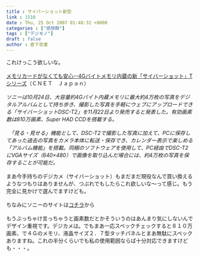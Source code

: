 ```yaml
---
title : サイバーショット新型
link : 1510
date : Thu, 25 Oct 2007 01:48:32 +0000
categories : ["感想群"]
tags : ["デジモノ"]
draft : false
author : 倉下忠憲
---
```


これけっこう欲しいな。<BR><BR><A HREF="http://japan.cnet.com/news/tech/story/0,2000056025,20359457,00.htm" TARGET="_blank">メモリカードがなくても安心--4Gバイトメモリ内蔵の新「サイバーショット」Tシリーズ</A>（ＣＮＥＴ　Ｊａｐａｎ）<BR><BR><I>ソニーは10月24日、大容量約4Gバイト内蔵メモリに最大約4万枚の写真をデジタルアルバムとして持ち歩き、撮影した写真を手軽にウェブにアップロードできる「サイバーショットDSC-T2」を11月22日より発売すると発表した。有効画素数は810万画素、Super HAD CCDを搭載する。<BR><BR>　「見る・見せる」機能として、DSC-T2で撮影した写真に加えて、PCに保存してあった過去の写真をカメラ本体に転送・保存でき、カレンダー表示で楽しめる「アルバム機能」を搭載。同梱のソフトウェアを使用して、PC経由でDSC-T2にVGAサイズ（640×480）で画像を取り込んだ場合には、約4万枚の写真を保存することが可能だ。</I><BR><BR>まあ今手持ちのデジカメ（サイバーショット）もまだまだ現役なんで買い換えるようなつもりはありませんが、つぶれでもしたらこれ欲しいな～って感じ。もう完全に見かけで選んでますけども。<BR><BR>ちなみにソニーのサイトは<A HREF="http://www.sony.jp/products/Consumer/DSC/DSC-T2/index.html" TARGET="_blank">コチラ</A>から<BR><BR>もうぶっちゃけ言っちゃうと画素数だとかそういうのはあんまり気にしないんでデザイン重視です。デジカメは。でもまあ一応スペックチェックすると８１０万画素、で４Ｇのメモリ、液晶サイズ２．７型タッチパネルとまあ無駄にスペックありますね。これの半分くらいでも私の使用範囲ならば十分対応できますけども・・・。<BR><br><br>
